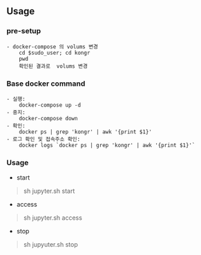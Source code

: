 ## Usage

### pre-setup
```
- docker-compose 의 volums 변경
    cd $sudo_user; cd kongr
    pwd
    확인된 결과로  volums 변경
```
### Base docker command
```
- 실행:
    docker-compose up -d
- 중지:
    docker-compose down    
- 확인:
    docker ps | grep 'kongr' | awk '{print $1}'
- 로그 확인 및 접속주소 확인:
    docker logs `docker ps | grep 'kongr' | awk '{print $1}'`

```

### Usage

* start
> sh jupyter.sh start

* access
> sh jupyter.sh access

* stop
> sh jupyuter.sh stop